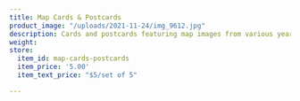```yaml
---
title: Map Cards & Postcards
product_image: "/uploads/2021-11-24/img_9612.jpg"
description: Cards and postcards featuring map images from various years
weight: 
store:
  item_id: map-cards-postcards
  item_price: '5.00'
  item_text_price: "$5/set of 5"

---
```

